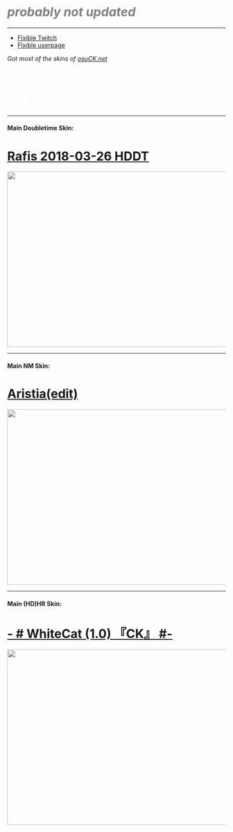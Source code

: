 <h1 style="color: #5e9ca0;"><span style="color: #808080;"><em>probably not updated</em></span></h1>
<hr />
<ul>
<li><a href="https://www.twitch.tv/flxible">Flxible Twitch</a></li>
<li><a href="https://osu.ppy.sh/users/13158417">Flxible userpage</a></li>
</ul>
<p><em>Got most of the skins of <a href="https://skins.osuck.net">osuCK.net</a>&nbsp;</em></p>
<p>&nbsp;</p>
<h1><span style="color: #ffffff;">ALL FLXIBLE SKINS</span></h1>
<hr />
<h4>Main Doubletime Skin:</h4>
<h1><a href="https://www.mediafire.com/file/phcsum9n4np44wh/Rafis_2018-03-26_HDDT.osk/file">Rafis 2018-03-26 HDDT</a></h1>
<p><img src="https://i.imgur.com/dCLSuBs.jpg" alt="" width="720" height="405" /></p>
<hr />
<h4>Main NM Skin:</h4>
<h1><a href="https://www.mediafire.com/file/wxh5t1xfa3kpncd/Aristia%28Edit%29.osk/file">Aristia(edit)</a></h1>
<p><img src="https://i.imgur.com/8apsK9W.jpeg" alt="" width="720" height="405" /></p>
<hr />
<h4>Main (HD)HR Skin:</h4>
<h1><a href="https://www.mediafire.com/file/6250ar1z1jq0aes/-_%2523_WhiteCat_%25281.0%2529_%25E3%2580%258ECK%25E3%2580%258F_%2523-.osk/file">- # WhiteCat (1.0) 『CK』 #-</a></h1>
<p><img src="https://i.imgur.com/ak7uSHe.jpeg" alt="" width="720" height="405" /></p>
